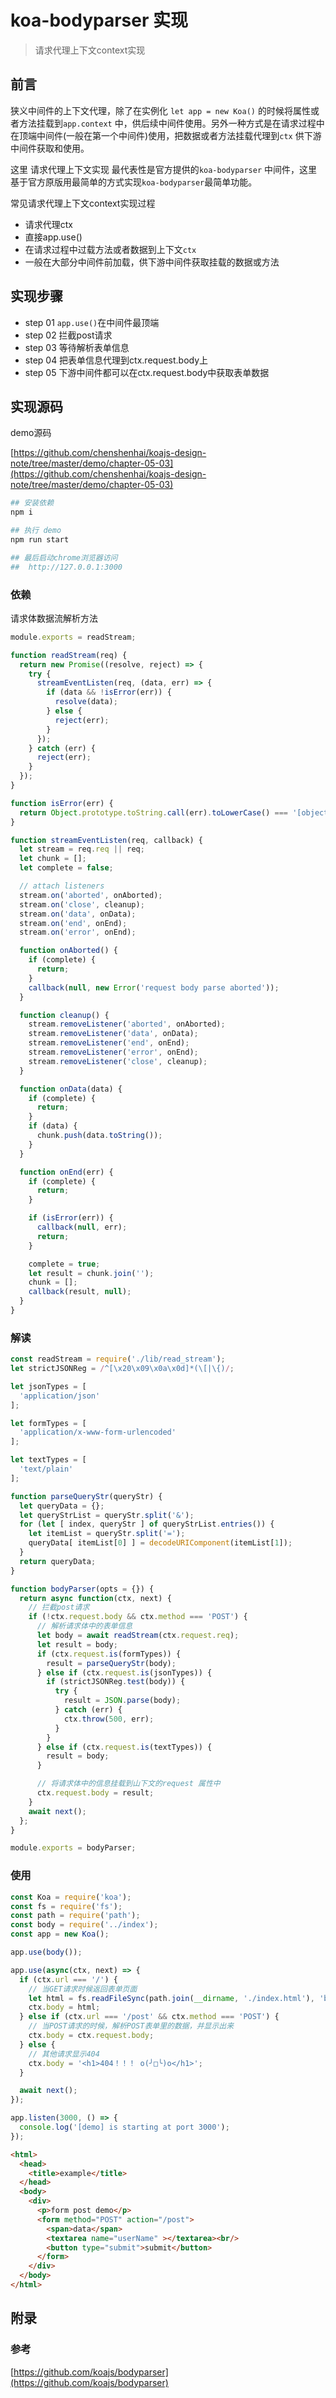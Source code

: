 
# koa-bodyparser 实现

> 请求代理上下文context实现

## 前言

狭义中间件的上下文代理，除了在实例化 `let app = new Koa()` 的时候将属性或者方法挂载到`app.context` 中，供后续中间件使用。另外一种方式是在请求过程中在顶端中间件(一般在第一个中间件)使用，把数据或者方法挂载代理到`ctx` 供下游中间件获取和使用。

这里 请求代理上下文实现 最代表性是官方提供的`koa-bodyparser` 中间件，这里基于官方原版用最简单的方式实现`koa-bodyparser`最简单功能。

常见请求代理上下文context实现过程

- 请求代理ctx
- 直接app.use()
- 在请求过程中过载方法或者数据到上下文`ctx`
- 一般在大部分中间件前加载，供下游中间件获取挂载的数据或方法


## 实现步骤

- step 01 `app.use()`在中间件最顶端
- step 02 拦截post请求
- step 03 等待解析表单信息
- step 04 把表单信息代理到ctx.request.body上
- step 05 下游中间件都可以在ctx.request.body中获取表单数据


## 实现源码

demo源码 

[https://github.com/chenshenhai/koajs-design-note/tree/master/demo/chapter-05-03](https://github.com/chenshenhai/koajs-design-note/tree/master/demo/chapter-05-03)

```sh
## 安装依赖
npm i

## 执行 demo
npm run start

## 最后启动chrome浏览器访问
##  http://127.0.0.1:3000
```


### 依赖

请求体数据流解析方法

```js
module.exports = readStream;

function readStream(req) {
  return new Promise((resolve, reject) => {
    try {
      streamEventListen(req, (data, err) => {
        if (data && !isError(err)) {
          resolve(data);
        } else {
          reject(err);
        }
      });
    } catch (err) {
      reject(err);
    }
  });
}

function isError(err) {
  return Object.prototype.toString.call(err).toLowerCase() === '[object error]';
}

function streamEventListen(req, callback) {
  let stream = req.req || req;
  let chunk = [];
  let complete = false;

  // attach listeners
  stream.on('aborted', onAborted);
  stream.on('close', cleanup);
  stream.on('data', onData);
  stream.on('end', onEnd);
  stream.on('error', onEnd);

  function onAborted() {
    if (complete) {
      return;
    }
    callback(null, new Error('request body parse aborted'));
  }

  function cleanup() {
    stream.removeListener('aborted', onAborted);
    stream.removeListener('data', onData);
    stream.removeListener('end', onEnd);
    stream.removeListener('error', onEnd);
    stream.removeListener('close', cleanup);
  }

  function onData(data) {
    if (complete) {
      return;
    }
    if (data) {
      chunk.push(data.toString());
    }
  }

  function onEnd(err) {
    if (complete) {
      return;
    }

    if (isError(err)) {
      callback(null, err);
      return;
    }

    complete = true;
    let result = chunk.join('');
    chunk = [];
    callback(result, null);
  }
}

```

### 解读

```js
const readStream = require('./lib/read_stream');
let strictJSONReg = /^[\x20\x09\x0a\x0d]*(\[|\{)/;

let jsonTypes = [
  'application/json'
];

let formTypes = [
  'application/x-www-form-urlencoded'
];

let textTypes = [
  'text/plain'
];

function parseQueryStr(queryStr) {
  let queryData = {};
  let queryStrList = queryStr.split('&');
  for (let [ index, queryStr ] of queryStrList.entries()) {
    let itemList = queryStr.split('=');
    queryData[ itemList[0] ] = decodeURIComponent(itemList[1]);
  }
  return queryData;
}

function bodyParser(opts = {}) {
  return async function(ctx, next) {
    // 拦截post请求
    if (!ctx.request.body && ctx.method === 'POST') {
      // 解析请求体中的表单信息
      let body = await readStream(ctx.request.req);
      let result = body;
      if (ctx.request.is(formTypes)) {
        result = parseQueryStr(body);
      } else if (ctx.request.is(jsonTypes)) {
        if (strictJSONReg.test(body)) {
          try {
            result = JSON.parse(body);
          } catch (err) {
            ctx.throw(500, err);
          }
        }
      } else if (ctx.request.is(textTypes)) {
        result = body;
      }

      // 将请求体中的信息挂载到山下文的request 属性中
      ctx.request.body = result;
    }
    await next();
  };
}

module.exports = bodyParser;

```

### 使用

```js
const Koa = require('koa');
const fs = require('fs');
const path = require('path');
const body = require('../index');
const app = new Koa();

app.use(body());

app.use(async(ctx, next) => {
  if (ctx.url === '/') {
    // 当GET请求时候返回表单页面
    let html = fs.readFileSync(path.join(__dirname, './index.html'), 'binary');
    ctx.body = html;
  } else if (ctx.url === '/post' && ctx.method === 'POST') {
    // 当POST请求的时候，解析POST表单里的数据，并显示出来
    ctx.body = ctx.request.body;
  } else {
    // 其他请求显示404
    ctx.body = '<h1>404！！！ o(╯□╰)o</h1>';
  }

  await next();
});

app.listen(3000, () => {
  console.log('[demo] is starting at port 3000');
});

```


```html
<html>
  <head>
    <title>example</title>
  </head>
  <body>
    <div>
      <p>form post demo</p>
      <form method="POST" action="/post">
        <span>data</span>
        <textarea name="userName" ></textarea><br/> 
        <button type="submit">submit</button>
      </form>
    </div> 
  </body> 
</html>
```

## 附录

### 参考

[https://github.com/koajs/bodyparser](https://github.com/koajs/bodyparser)

